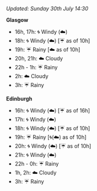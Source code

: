 *Updated: Sunday 30th July 14:30*

**Glasgow**

* 16h, 17h: :cyclone: Windy (:cloud:)
* 18h: :cyclone: Windy (:cloud:) [:umbrella: as of 10h]
* 19h: :umbrella: Rainy [:cloud: as of 10h]
* 20h, 21h: :cloud: Cloudy
* 22h - 1h: :umbrella: Rainy
* 2h: :cloud: Cloudy
* 3h: :umbrella: Rainy

**Edinburgh**

* 16h: :cyclone: Windy (:cloud:) [:umbrella: as of 16h]
* 17h: :cyclone: Windy (:cloud:)
* 18h: :cyclone: Windy (:cloud:) [:umbrella: as of 10h]
* 19h: :umbrella: Rainy [:cyclone:(:cloud:) as of 10h]
* 20h: :cyclone: Windy (:cloud:) [:umbrella: as of 10h]
* 21h: :cyclone: Windy (:cloud:)
* 22h - 0h: :umbrella: Rainy
* 1h, 2h: :cloud: Cloudy
* 3h: :umbrella: Rainy
